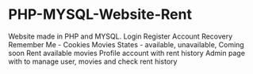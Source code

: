 # PHP-MYSQL-Website-Rent
Website made in PHP and MYSQL. 
Login
Register
Account Recovery
Remember Me - Cookies
Movies States - available, unavailable, Coming soon
Rent available movies
Profile account with rent history
Admin page with to manage user, movies and check rent history
